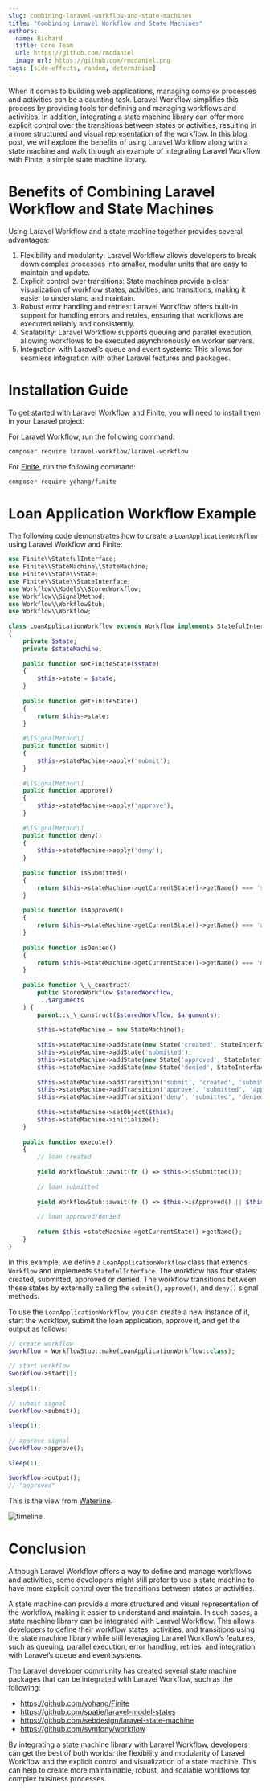 ```yaml
---
slug: combining-laravel-workflow-and-state-machines
title: "Combining Laravel Workflow and State Machines"
authors:
  name: Richard
  title: Core Team
  url: https://github.com/rmcdaniel
  image_url: https://github.com/rmcdaniel.png
tags: [side-effects, random, determinism]
---
```


When it comes to building web applications, managing complex processes and activities can be a daunting task. Laravel Workflow simplifies this process by providing tools for defining and managing workflows and activities. In addition, integrating a state machine library can offer more explicit control over the transitions between states or activities, resulting in a more structured and visual representation of the workflow. In this blog post, we will explore the benefits of using Laravel Workflow along with a state machine and walk through an example of integrating Laravel Workflow with Finite, a simple state machine library.

Benefits of Combining Laravel Workflow and State Machines
=========================================================

Using Laravel Workflow and a state machine together provides several advantages:

1.  Flexibility and modularity: Laravel Workflow allows developers to break down complex processes into smaller, modular units that are easy to maintain and update.
2.  Explicit control over transitions: State machines provide a clear visualization of workflow states, activities, and transitions, making it easier to understand and maintain.
3.  Robust error handling and retries: Laravel Workflow offers built-in support for handling errors and retries, ensuring that workflows are executed reliably and consistently.
4.  Scalability: Laravel Workflow supports queuing and parallel execution, allowing workflows to be executed asynchronously on worker servers.
5.  Integration with Laravel’s queue and event systems: This allows for seamless integration with other Laravel features and packages.

Installation Guide
==================

To get started with Laravel Workflow and Finite, you will need to install them in your Laravel project:

For Laravel Workflow, run the following command:

```bash
composer require laravel-workflow/laravel-workflow
```

For [Finite](https://github.com/yohang/Finite), run the following command:

```bash
composer require yohang/finite
```

Loan Application Workflow Example
=================================

The following code demonstrates how to create a `LoanApplicationWorkflow` using Laravel Workflow and Finite:

```php
use Finite\\StatefulInterface;  
use Finite\\StateMachine\\StateMachine;  
use Finite\\State\\State;  
use Finite\\State\\StateInterface;  
use Workflow\\Models\\StoredWorkflow;  
use Workflow\\SignalMethod;  
use Workflow\\WorkflowStub;  
use Workflow\\Workflow;  
  
class LoanApplicationWorkflow extends Workflow implements StatefulInterface  
{  
    private $state;  
    private $stateMachine;  
  
    public function setFiniteState($state)  
    {  
        $this->state = $state;  
    }  
  
    public function getFiniteState()  
    {  
        return $this->state;  
    }  
  
    #\[SignalMethod\]  
    public function submit()  
    {  
        $this->stateMachine->apply('submit');  
    }  
  
    #\[SignalMethod\]  
    public function approve()  
    {  
        $this->stateMachine->apply('approve');  
    }  
  
    #\[SignalMethod\]  
    public function deny()  
    {  
        $this->stateMachine->apply('deny');  
    }  
  
    public function isSubmitted()  
    {  
        return $this->stateMachine->getCurrentState()->getName() === 'submitted';  
    }  
  
    public function isApproved()  
    {  
        return $this->stateMachine->getCurrentState()->getName() === 'approved';  
    }  
  
    public function isDenied()  
    {  
        return $this->stateMachine->getCurrentState()->getName() === 'denied';  
    }  
  
    public function \_\_construct(  
        public StoredWorkflow $storedWorkflow,  
        ...$arguments  
    ) {  
        parent::\_\_construct($storedWorkflow, $arguments);  
  
        $this->stateMachine = new StateMachine();  
  
        $this->stateMachine->addState(new State('created', StateInterface::TYPE\_INITIAL));  
        $this->stateMachine->addState('submitted');  
        $this->stateMachine->addState(new State('approved', StateInterface::TYPE\_FINAL));  
        $this->stateMachine->addState(new State('denied', StateInterface::TYPE\_FINAL));  
  
        $this->stateMachine->addTransition('submit', 'created', 'submitted');  
        $this->stateMachine->addTransition('approve', 'submitted', 'approved');  
        $this->stateMachine->addTransition('deny', 'submitted', 'denied');  
  
        $this->stateMachine->setObject($this);  
        $this->stateMachine->initialize();  
    }  
  
    public function execute()  
    {  
        // loan created  
  
        yield WorkflowStub::await(fn () => $this->isSubmitted());  
  
        // loan submitted  
  
        yield WorkflowStub::await(fn () => $this->isApproved() || $this->isDenied());  
  
        // loan approved/denied  
  
        return $this->stateMachine->getCurrentState()->getName();  
    }  
}
```

In this example, we define a `LoanApplicationWorkflow` class that extends `Workflow` and implements `StatefulInterface`. The workflow has four states: created, submitted, approved or denied. The workflow transitions between these states by externally calling the `submit()`, `approve()`, and `deny()` signal methods.

To use the `LoanApplicationWorkflow`, you can create a new instance of it, start the workflow, submit the loan application, approve it, and get the output as follows:

```php
// create workflow  
$workflow = WorkflowStub::make(LoanApplicationWorkflow::class);  
  
// start workflow  
$workflow->start();  
  
sleep(1);  
  
// submit signal  
$workflow->submit();  
  
sleep(1);  
  
// approve signal  
$workflow->approve();  
  
sleep(1);  
  
$workflow->output();  
// "approved"
```

This is the view from [Waterline](https://github.com/laravel-workflow/waterline).

![timeline](https://miro.medium.com/max/1400/1*m6cOftX9kjBjr6CJGpyQPA.webp)

Conclusion
==========

Although Laravel Workflow offers a way to define and manage workflows and activities, some developers might still prefer to use a state machine to have more explicit control over the transitions between states or activities.

A state machine can provide a more structured and visual representation of the workflow, making it easier to understand and maintain. In such cases, a state machine library can be integrated with Laravel Workflow. This allows developers to define their workflow states, activities, and transitions using the state machine library while still leveraging Laravel Workflow’s features, such as queuing, parallel execution, error handling, retries, and integration with Laravel’s queue and event systems.

The Laravel developer community has created several state machine packages that can be integrated with Laravel Workflow, such as the following:

- https://github.com/yohang/Finite
- https://github.com/spatie/laravel-model-states
- https://github.com/sebdesign/laravel-state-machine
- https://github.com/symfony/workflow

By integrating a state machine library with Laravel Workflow, developers can get the best of both worlds: the flexibility and modularity of Laravel Workflow and the explicit control and visualization of a state machine. This can help to create more maintainable, robust, and scalable workflows for complex business processes.
